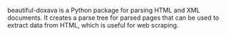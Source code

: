 beautiful-doxava is a Python package for parsing HTML and XML documents. It creates a parse tree for parsed pages that can be used to extract data from HTML, which is useful for web scraping.